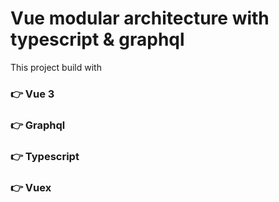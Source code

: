 # Vue modular architecture with typescript & graphql


This project build with 
### :point_right: Vue 3 
### :point_right: Graphql
### :point_right: Typescript
### :point_right: Vuex

